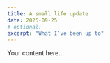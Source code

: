 ```yaml
---
title: A small life update
date: 2025-09-25
# optional:
excerpt: "What I’ve been up to"
---
```

Your content here…
